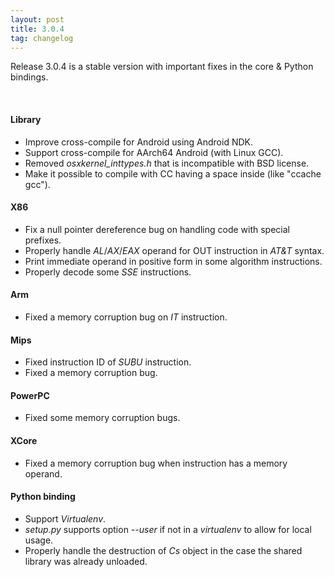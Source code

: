 ```yaml
---
layout: post
title: 3.0.4
tag: changelog
---
```


Release 3.0.4 is a stable version with important fixes in the core & Python bindings.

<br>


#### Library

- Improve cross-compile for Android using Android NDK.
- Support cross-compile for AArch64 Android (with Linux GCC).
- Removed *osxkernel_inttypes.h* that is incompatible with BSD license.
- Make it possible to compile with CC having a space inside (like "ccache gcc").

#### X86

- Fix a null pointer dereference bug on handling code with special prefixes.
- Properly handle *AL*/*AX*/*EAX* operand for OUT instruction in *AT&T* syntax.
- Print immediate operand in positive form in some algorithm instructions.
- Properly decode some *SSE* instructions.

#### Arm

- Fixed a memory corruption bug on *IT* instruction.

#### Mips

- Fixed instruction ID of *SUBU* instruction.
- Fixed a memory corruption bug.

#### PowerPC

- Fixed some memory corruption bugs.


#### XCore

- Fixed a memory corruption bug when instruction has a memory operand.


#### Python binding

- Support *Virtualenv*.
- *setup.py* supports option *--user* if not in a *virtualenv* to allow for local usage.
- Properly handle the destruction of *Cs* object in the case the shared library
  was already unloaded.

